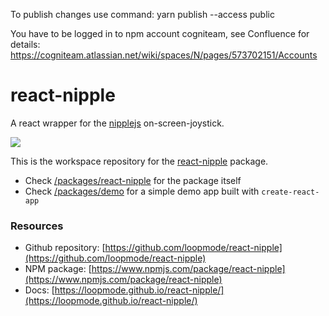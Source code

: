 To publish changes use command:
yarn publish --access public

You have to be logged in to npm account cogniteam, see Confluence for details: https://cogniteam.atlassian.net/wiki/spaces/N/pages/573702151/Accounts

# react-nipple

A react wrapper for the [nipplejs](https://www.npmjs.com/package/nipplejs) on-screen-joystick.

<img src="https://raw.githubusercontent.com/loopmode/react-nipple/master/packages/react-nipple/preview.gif" />

This is the workspace repository for the [react-nipple](https://www.npmjs.com/package/react-nipple) package.

- Check [/packages/react-nipple](https://github.com/loopmode/react-nipple/tree/master/packages/react-nipple) for the package itself
- Check [/packages/demo](https://github.com/loopmode/react-nipple/tree/master/packages/demo) for a simple demo app built with `create-react-app`

### Resources

- Github repository: [https://github.com/loopmode/react-nipple](https://github.com/loopmode/react-nipple)
- NPM package: [https://www.npmjs.com/package/react-nipple](https://www.npmjs.com/package/react-nipple)
- Docs: [https://loopmode.github.io/react-nipple/](https://loopmode.github.io/react-nipple/)
